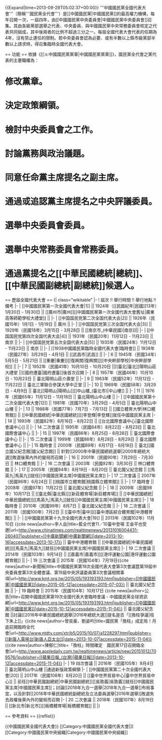 {{Expand|time=2013-09-28T05:02:37+00:00}}
'''中國國民黨全國代表大會'''（簡稱'''國民黨全代會'''）是[[中國國民黨|中國國民黨]]的最高權力機構，每年召開一次，一屆四年，由[[中國國民黨中央委員會|中國國民黨中央委員會]]召集。其由各級黨部選舉之代表、中央委員、與中國國民黨中央常務委員會核定之代表共同組成，其中後兩者的比例不超過三分之一。每屆全國代表大會代表的任期為4年，沒有禁止連任的限制。若中央委員會認為必要、或有半數以上縣市級黨部半數以上請求時，得召集臨時全國代表大會。

== 功能 ==
依據《[[:s:中國國民黨黨章|中國國民黨黨章]]》，國民黨全代會之黨代表的主要職權為：
# 修改黨章。
# 決定政策綱領。
# 檢討中央委員會之工作。
# 討論黨務與政治議題。 
# 同意任命黨主席提名之副主席。
# 通過或追認黨主席提名之中央評議委員。
# 選舉中央委員會委員。
# 選舉中央常務委員會常務委員。
# 通過黨提名之[[中華民國總統|總統]]、[[中華民國副總統|副總統]]候選人。

== 歷屆全國代表大會 ==
{| class="wikitable"
|-
! 屆次 !! 舉行時間 !! 舉行地點 !! 備考
|-
| [[中國國民黨第一次全國代表大會|1]] || 1924年（[[民國紀年|民國]]13年）1月20日 - 1月30日 || [[廣州市|廣州]][[中國國民黨第一次全國代表大會舊址|廣東高等師範學校大禮堂]] ||
|-
| [[中国国民党第二次全国代表大会|2]] || 1926年（民國15年）1月1日 - 1月19日 || 廣州 ||
|-
| [[中国国民党第三次全国代表大会|3]] || 1929年（民國18年）3月15日 - 3月28日 || [[南京市_(中華民國)|南京]]||
|-
| [[中国国民党第四次全国代表大会|4]] || 1931年（民國20年）11月12日 - 11月23日 || 南京 ||
|-
| [[中国国民党第五次全国代表大会|5]] || 1935年（民國24年）11月12日 - 11月23日 || 南京 ||
|-
| [[1938中國國民黨臨時全國代表大會|臨時會]] || 1938年（民國27年）3月29日 - 4月1日 || [[武昌市|武昌]] ||
|-
| 6 || 1945年（民國34年）5月5日 - 5月21日 || [[重慶|重慶]][[復興關|復興關]][[中央幹部學校|中央幹部學校]] ||
|-
| 7 || 1952年（民國41年）10月10日 - 10月20日 ||[[臺北|臺北]]陽明山莊大禮堂 ||[[國府遷臺|國府遷臺]]後首次召開
|-
| 8 || 1957年（民國46年）10月10日 - 10月23日 || 臺北陽明山莊介壽堂 ||
|-
| 9 || 1963年（民國52年）11月12日 - 11月22日 || 臺北三軍聯合參謀大學中正堂 ||
|-
| 10 || 1969年（民國58年）3月29日 - 4月9日 || 臺北[[陽明山|陽明山]][[中山樓_(臺北市)|中山樓]] ||
|-
| 11 || 1976年（民國65年）11月12日 - 11月18日 || 臺北陽明山中山樓 ||
|-
| [[中國國民黨第十二次全國代表大會|12]] || 1981年（民國70年）3月29日 - 4月5日 || 臺北陽明山中山樓 ||
|-
| 13 || 1988年（民國77年）7月7日 - 7月13日 || [[國立體育大學|林口體育館]] || [[中華民國總統|中華民國總統]][[李登輝|李登輝]]就任中國國民黨主席
|-
| 14 || 1993年（民國82年）8月16日 - 8月22日 || [[台北國際會議中心|臺北國際會議中心]] ||
|-
| 14 二次會議 || 1995年（民國84年）8月22日 - 8月23日 || 臺北國際會議中心 ||
|-
| 15 || 1997年（民國86年）8月25日 - 8月28日 || 臺北國際會議中心 ||
|-
| 15 二次會議 || 1999年（民國88年）8月28日 - 8月29日 || 臺北國際會議中心 ||
|-
| 15 臨時會 || 2000年（民國89年）6月17日 - 6月18日 || 臺北[[國立國父紀念館|國父紀念館]] || 針對[[2000年中華民國總統選舉|2000年總統大選]]敗選後黨內外的變局而召開
|-
| 16 || 2001年（民國90年）7月29日 - 7月30日 || 林口體育館 || 
|-
| 16 二次會議 || 2003年（民國92年）3月30日 || 林口體育館 || 
|-
| 17 || 2005年（民國94年）8月19日 - 8月20日 || 臺北國父紀念館 || [[馬英九|馬英九]]就任[[中國國民黨主席|中國國民黨主席]]
|-
| 17 二次會議 || 2007年（民國96年）6月24日 || [[桃園市立體育館|桃園縣立體育館]] || 
|-
| 17 臨時會 || 2008年（民國97年）11月22日 || 臺北國父紀念館 ||
|-
| 18 || 2009年（民國98年）10月17日 || [[臺北縣|臺北縣]][[新莊體育場|新莊體育場]] || [[中華民國總統|中華民國總統]][[馬英九|馬英九]]就任[[中國國民黨主席|中國國民黨主席]]
|-
| 18 臨時會 || 2010年（民國99年）8月7日 || 臺北國父紀念館 ||
|-
| 18 二次會議 || 2011年（民國100年）7月2日 || [[臺中市|臺中]][[臺中港區綜合體育館|中港體育館]] ||
|-
| [[中國國民黨第十九次全國代表大會|19]] || 2013年（民國102年）11月10日<ref name="19全代會">
{{cite news|author=李人岳|title=藍全代會11／10臺中登場 王金平也受邀|url=http://www.chinatimes.com/realtimenews/20131016004431-260407|publisher=[[中廣新聞網|中廣新聞網]]|date=2013-10-16|accessdate=2013-10-17}}</ref> || 臺中中港體育館<ref name="19全代會" /> || [[中華民國總統|中華民國總統]][[馬英九|馬英九]]就任[[中國國民黨主席|中國國民黨主席]]
|-
| 19 二次會議 || 2014年（民國103年）9月14日 || [[嘉義市|嘉義市]][[港坪運動公園|港坪運動公園體育館]] || 
|-
| 19 三次會議 || 2015年（民國104年）7月19日<ref name="19全代會三次會議">{{cite news|author=新聞稿|title=中國國民黨第19次全國代表大會第3次會議暨第19屆中央委員會第3次全體會議、第19屆中央評議委員第3次會議相關事項|url=http://www.kmt.org.tw/2015/05/193193193.html|publisher=[[中國國民黨|中國國民黨]]|date=2015-05-12|accessdate=2015-07-03}}</ref> || 臺北國父紀念館<ref name="19全代會三次會議" /> ||
|-
| 19 臨時會 || 2015年（民國104年）10月17日<ref name="19全代會臨時會議">
{{cite news|author=公告|title=召開中國國民黨第19次全國代表大會臨時會議 - 中國國民黨全球資訊網|url=http://www.kmt.org.tw/2015/05/193193193.html|publisher=[[中國國民黨|中國國民黨]]|date=2015-10-12|accessdate=2015-11-04}}</ref>  || 臺北國父紀念館<ref name="19全代會臨時會議"/> ||討論[[2016年中華民國總統選舉|2016年總統大選]]提名是否「[[換柱爭議|柱下朱上]]」<ref>{{cite news|author=曾奕豪、劉姿吟|title=國民黨「換柱」成定局！月底前開臨時全代會|url=http://www.ntdtv.com/xtr/b5/2015/10/07/a1228297.html|publisher=[[新唐人電視台|新唐人亞太台]]|date=2013-10-07|accessdate=2015-11-04}}</ref><ref>{{cite news|author=陳郁仁|title=「換柱」時間確定　國民黨17日召開臨全會|url=http://www.appledaily.com.tw/realtimenews/article/new/20151012/709576/|publisher=[[蘋果日報_(台灣)|蘋果日報]]|date=2013-10-12|accessdate=2015-11-04}}</ref>
|- 
| 19 四次會議 || 2016年（民國105年）9月4日 || 臺北陽明山中山樓 ||通過新版政策綱領
|- 
| [[中國國民黨第二十次全國代表大會|20]]  || 2017年（民國106年）8月20日 || [[臺中世界貿易中心|臺中世界貿易中心]] || 前任[[中華民國副總統|中華民國副總統]][[吳敦義|吳敦義]]就任[[中國國民黨主席|中國國民黨主席]]；討論[[2018年九合一選舉|2018年九合一選舉]]布局事宜，以及針對[[2016年中華民國總統副總統及立法委員選舉|2016年選舉]]敗選失去政權後黨內外的變局而召開
|- 
| 20 二次會議 || 2018年（民國107年）8月19日 || [[新北市|新北市]][[板橋體育場|板橋體育館]] ||
|}

== 參考資料 ==
{{reflist}}

{{中國國民黨全國代表大會}}
[[Category:中國國民黨全國代表大會|]]
[[Category:中國國民黨中央組織|Category:中國國民黨中央組織]]